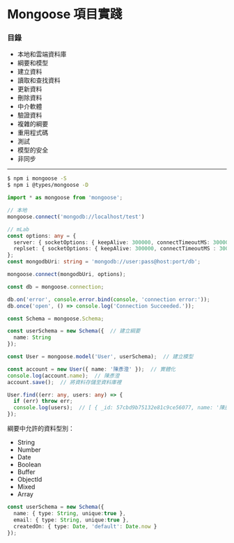 # Mongoose 項目實踐

### 目錄
* 本地和雲端資料庫
* 綱要和模型
* 建立資料
* 讀取和查找資料
* 更新資料
* 刪除資料
* 中介軟體
* 驗證資料
* 複雜的綱要
* 重用程式碼
* 測試
* 模型的安全
* 非同步

***

```bash
$ npm i mongoose -S
$ npm i @types/mongoose -D
```

```ts
import * as mongoose from 'mongoose';
```

```ts
// 本地
mongoose.connect('mongodb://localhost/test')

// mLab
const options: any = {
  server: { socketOptions: { keepAlive: 300000, connectTimeoutMS: 30000 } },
  replset: { socketOptions: { keepAlive: 300000, connectTimeoutMS : 30000 } }
}; 
const mongodbUri: string = 'mongodb://user:pass@host:port/db';

mongoose.connect(mongodbUri, options);
```

```ts
const db = mongoose.connection;

db.on('error', console.error.bind(console, 'connection error:'));
db.once('open', () => console.log('Connection Succeeded.'));
```

```ts
const Schema = mongoose.Schema;

const userSchema = new Schema({  // 建立綱要
  name: String
});

const User = mongoose.model('User', userSchema);  // 建立模型
```

```ts
const account = new User({ name: '陳彥澄' });  // 實體化
console.log(account.name);  // 陳彥澄
account.save();  // 將資料存儲至資料庫裡
```

```ts
User.find((err: any, users: any) => {
  if (err) throw err;
  console.log(users);  // [ { _id: 57cbd9b75132e81c9ce56077, name: '陳彥澄', __v: 0 } ]
});
```

綱要中允許的資料型別：
* String
* Number
* Date
* Boolean
* Buffer
* ObjectId
* Mixed
* Array

```ts
const userSchema = new Schema({
  name: { type: String, unique:true },
  email: { type: String, unique:true },
  createdOn: { type: Date, 'default': Date.now }
});
```

